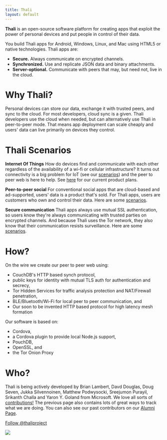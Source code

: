 ```yaml
---
title: Thali
layout: default
---
```


**Thali** is an open-source software platform for creating apps that exploit the power of personal devices and put people in control of their data.

You build Thali apps for Android, Windows, Linux, and Mac using HTML5 or native technologies. Thali apps are:

- **Secure.** Always communicate on encrypted channels.
- **Synchronized.** Use and replicate JSON data and binary attachments. 
- **Server-optional.** Communicate with peers that may, but need not, live in the cloud.


# Why Thali? 

Personal devices can store our data, exchange it with trusted peers, and sync to the cloud. For most developers, cloud sync is a given. Thali developers use the cloud when needed, but can alternatively use Thali in peer-to-peer mode. That means app deployment can scale cheaply and users' data can live primarily on devices they control.

# Thali Scenarios 
**Internet Of Things** How do devices find and communicate with each other regardless of the availability of a wi-fi or cellular infrastructure? It turns out connectivity is a big problem for IoT (see our [scenarios](nodeondevices)) and the peer to peer web is here to help. See [here](http://thaliproject.org/ThaliAndIoT) for our current product plans.

**Peer-to-peer social** For conventional social apps that are cloud-based and ad-supported, users' data is a product that's sold. For Thali apps, users are customers who own and control their data. Here are some [scenarios](PeerToPeerSocial).

**Secure communication** Thali apps always use mutual SSL authentication, so users know they're always communicating with trusted parties on encrypted channels. And because Thali uses the Tor network, they also know that their communication resists surveillance. Here are some [scenarios](SecureCommunication).

# How?
On the wire we create our peer to peer web using:
* CouchDB's HTTP based synch protocol, 
* public keys for identity with mutual TLS auth for authentication and secrecy, 
* Tor Hidden Services for traffic analysis protection and NAT/Firewall penetration,
* BLE/Bluetooth/Wi-Fi for local peer to peer communication, and
* Our soon to be invented HTTP based protocol for high latency mesh formation

Our software is based on:
* Cordova,
* a Cordova plugin to provide local Node.js support,
* PouchDB,
* OpenSSL, and
* the Tor Onion Proxy

# Who?

Thali is being actively developed by Brian Lambert, Davd Douglas, Doug Seven, Jukka Silvennoinen, Matthew Podwysocki, Sreejumon Purayil, Srikanth Challa and Yaron Y. Goland from Microsoft. We love all sorts of [contributions!](WaysToContribute) The previous page also contains lots of great ways to track what we are doing. You can also see our past contributors on our [Alumni Page](alumni).

<p>
<a href="https://twitter.com/thaliproject" class="twitter-follow-button" data-show-count="false" data-dnt="true">Follow @thaliproject</a>
<script>!function(d,s,id){var js,fjs=d.getElementsByTagName(s)[0],p=/^http:/.test(d.location)?'http':'https';if(!d.getElementById(id)){js=d.createElement(s);js.id=id;js.src=p+'://platform.twitter.com/widgets.js';fjs.parentNode.insertBefore(js,fjs);}}(document, 'script', 'twitter-wjs');</script>

<a href="http://www.thaliproject.org/atom"><img src="http://www.theblogicon.com/page3/page8/files/blog-icon-box-orange-24.png"/></a>
</p>
